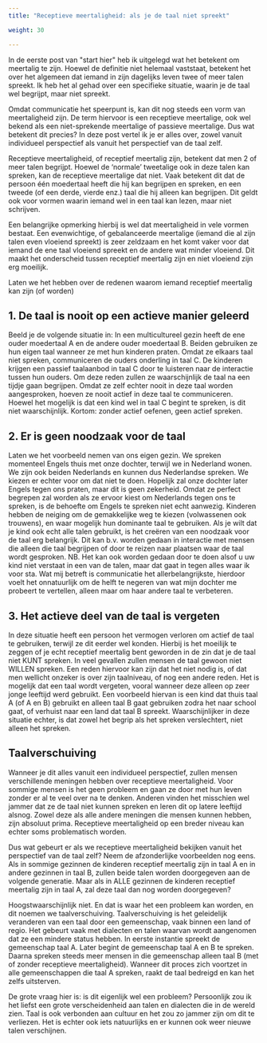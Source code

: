 ```yaml
---
title: "Receptieve meertaligheid: als je de taal niet spreekt"

weight: 30

---
```


In de eerste post van "start hier" heb ik uitgelegd wat het betekent om meertalig te zijn. Hoewel de definitie niet helemaal vaststaat, betekent het over het algemeen dat iemand in zijn dagelijks leven twee of meer talen spreekt. Ik heb het al gehad over een specifieke situatie, waarin je de taal wel begrijpt, maar niet spreekt.
	
Omdat communicatie het speerpunt is, kan dit nog steeds een vorm van meertaligheid zijn. De term hiervoor is een receptieve meertalige, ook wel bekend als een niet-sprekende meertalige of passieve meertalige. Dus wat betekent dit precies? In deze post vertel ik je er alles over, zowel vanuit individueel perspectief als vanuit het perspectief van de taal zelf.

​Receptieve meertaligheid, of receptief meertalig zijn, betekent dat men 2 of meer talen begrijpt. Hoewel de ‘normale’ tweetalige ook in deze talen kan spreken, kan de receptieve meertalige dat niet. Vaak betekent dit dat de persoon één moedertaal heeft die hij kan begrijpen en spreken, en een tweede (of een derde, vierde enz.) taal die hij alleen kan begrijpen. Dit geldt ook voor vormen waarin iemand wel in een taal kan lezen, maar niet schrijven.

Een belangrijke opmerking hierbij is wel dat meertaligheid in vele vormen bestaat. Een evenwichtige, of gebalanceerde meertalige (iemand die al zijn talen even vloeiend spreekt) is zeer zeldzaam en het komt vaker voor dat iemand de ene taal vloeiend spreekt en de andere wat minder vloeiend. Dit maakt het onderscheid tussen receptief meertalig zijn en niet vloeiend zijn erg moeilijk.

Laten we het hebben over de redenen waarom iemand receptief meertalig kan zijn (of worden)

## 1. De taal is nooit op een actieve manier geleerd
Beeld je de volgende situatie in: In een multicultureel gezin heeft de ene ouder moedertaal A en de andere ouder moedertaal B. Beiden gebruiken ze hun eigen taal wanneer ze met hun kinderen praten. Omdat ze elkaars taal niet spreken, communiceren de ouders onderling in taal C. De kinderen krijgen een passief taalaanbod in taal C door te luisteren naar de interactie tussen hun ouders. Om deze reden zullen ze waarschijnlijk de taal na een tijdje gaan begrijpen. Omdat ze zelf echter nooit in deze taal worden aangesproken, hoeven ze nooit actief in deze taal te communiceren. Hoewel het mogelijk is dat een kind wel in taal C begint te spreken, is dit niet waarschijnlijk. Kortom: zonder actief oefenen, geen actief spreken.

## 2. Er is geen noodzaak voor de taal
Laten we het voorbeeld nemen van ons eigen gezin. We spreken momenteel Engels thuis met onze dochter, terwijl we in Nederland wonen. We zijn ook beiden Nederlands en kunnen dus Nederlandse spreken. We kiezen er echter voor om dat niet te doen. Hopelijk zal onze dochter later Engels tegen ons praten, maar dit is geen zekerheid. Omdat ze perfect begrepen zal worden als ze ervoor kiest om Nederlands tegen ons te spreken, is de behoefte om Engels te spreken niet echt aanwezig. Kinderen hebben de neiging om de gemakkelijke weg te kiezen (volwassenen ook trouwens), en waar mogelijk hun dominante taal te gebruiken. Als je wilt dat je kind ook echt alle talen gebruikt, is het creëren van een noodzaak voor de taal erg belangrijk. Dit kan b.v. worden gedaan in interactie met mensen die alleen die taal begrijpen of door te reizen naar plaatsen waar de taal wordt gesproken.
NB. Het kan ook worden gedaan door te doen alsof u uw kind niet verstaat in een van de talen, maar dat gaat in tegen alles waar ik voor sta. Wat mij betreft is communicatie het allerbelangrijkste, hierdoor voelt het onnatuurlijk om de helft te negeren van wat mijn dochter me probeert te vertellen, alleen maar om haar andere taal te verbeteren.

## 3. Het actieve deel van de taal is vergeten
In deze situatie heeft een persoon het vermogen verloren om actief de taal te gebruiken, terwijl ze dit eerder wel konden. Hierbij is het moeilijk te zeggen of je echt receptief meertalig bent geworden in de zin dat je de taal niet KUNT spreken. In veel gevallen zullen mensen de taal gewoon niet WILLEN spreken. Een reden hiervoor kan zijn dat het niet nodig is, of dat men wellicht onzeker is over zijn taalniveau, of nog een andere reden. Het is mogelijk dat een taal wordt vergeten, vooral wanneer deze alleen op zeer jonge leeftijd werd gebruikt. Een voorbeeld hiervan is een kind dat thuis taal A (of A en B) gebruikt en alleen taal B gaat gebruiken zodra het naar school gaat, of verhuist naar een land dat taal B spreekt. Waarschijnlijker in deze situatie echter, is dat zowel het begrip als het spreken verslechtert, niet alleen het spreken.

## Taalverschuiving
Wanneer je dit alles vanuit een individueel perspectief, zullen mensen verschillende meningen hebben over receptieve meertaligheid. Voor sommige mensen is het geen probleem en gaan ze door met hun leven zonder er al te veel over na te denken. Anderen vinden het misschien wel jammer dat ze de taal niet kunnen spreken en leren dit op latere leeftijd alsnog. Zowel deze als alle andere meningen die mensen kunnen hebben, zijn absoluut prima. Receptieve meertaligheid op een breder niveau kan echter soms problematisch worden.

​Dus wat gebeurt er als we receptieve meertaligheid bekijken vanuit het perspectief van de taal zelf?
Neem de afzonderlijke voorbeelden nog eens. Als in sommige gezinnen de kinderen receptief meertalig zijn in taal A en in andere gezinnen in taal B, zullen beide talen worden doorgegeven aan de volgende generatie. Maar als in ALLE gezinnen de kinderen receptief meertalig zijn in taal A, zal deze taal dan nog worden doorgegeven?
	
Hoogstwaarschijnlijk niet. En dat is waar het een probleem kan worden, en dit noemen we taalverschuiving. Taalverschuiving is het geleidelijk veranderen van een taal door een gemeenschap, vaak binnen een land of regio. Het gebeurt vaak met dialecten en talen waarvan wordt aangenomen dat ze een mindere status hebben. In eerste instantie spreekt de gemeenschap taal A. Later begint de gemeenschap taal A en B te spreken. Daarna spreken steeds meer mensen in die gemeenschap alleen taal B (met of zonder receptieve meertaligheid). Wanneer dit proces zich voortzet in alle gemeenschappen die taal A spreken, raakt de taal bedreigd en kan het zelfs uitsterven.

De grote vraag hier is: is dit eigenlijk wel een probleem? Persoonlijk zou ik het liefst een grote verscheidenheid aan talen en dialecten die in de wereld zien. Taal is ook verbonden aan cultuur en het zou zo jammer zijn om dit te verliezen. Het is echter ook iets natuurlijks en er kunnen ook weer nieuwe talen verschijnen.